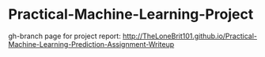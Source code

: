 # Practical-Machine-Learning-Project
gh-branch page for project report: http://TheLoneBrit101.github.io/Practical-Machine-Learning-Prediction-Assignment-Writeup